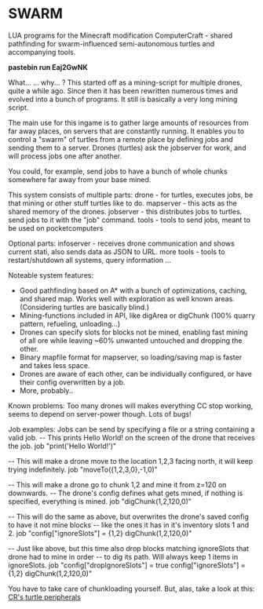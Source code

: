 SWARM
=====

LUA programs for the Minecraft modification ComputerCraft - shared pathfinding for swarm-influenced semi-autonomous turtles and accompanying tools.

<font style="font-weight:bold;">pastebin run Eaj2GwNK</font>

What... ... why... ?
This started off as a mining-script for multiple drones, quite a while ago. Since then it has
been rewritten numerous times and evolved into a bunch of programs. It still is basically a 
very long mining script.

The main use for this ingame is to gather large amounts of resources from far away places,
on servers that are constantly running. 
It enables you to control a "swarm" of turtles from a remote place by defining jobs and 
sending them to a server. Drones (turtles) ask the jobserver for work, and will process
jobs one after another. 

You could, for example, send jobs to have a bunch of whole chunks somewhere far away from 
your base mined. 

This system consists of multiple parts:
  drone - for turtles, executes jobs, be that mining or other stuff turtles like to do.
  mapserver - this acts as the shared memory of the drones.
  jobserver - this distributes jobs to turtles. send jobs to it with the "job" command.
  tools - tools to send jobs, meant to be used on pocketcomputers

Optional parts:
  infoserver - receives drone communication and shows current stati, also sends data as JSON to URL.
  more tools - tools to restart/shutdown all systems, query information ...
  
Noteable system features:
  - Good pathfinding based on A* with a bunch of optimizations, caching, and shared map. Works well with
    exploration as well known areas. (Considering turtles are basically blind.)
  - Mining-functions included in API, like digArea or digChunk (100% quarry pattern, refueling, unloading...)
  - Drones can specify slots for blocks not be mined, enabling fast mining of all ore 
    while leaving ~60% unwanted untouched and dropping the other.
  - Binary mapfile format for mapserver, so loading/saving map is faster and takes less space.
  - Drones are aware of each other, can be individually configured, or have their config overwritten by a job.
  - More, probably..
  
Known problems:
  Too many drones will makes everything CC stop working, seems to depend on server-power though.
  Lots of bugs!

Job examples:
Jobs can be send by specifying a file or a string containing a valid job. 
  -- This prints Hello World! on the screen of the drone that receives the job.
  job "print('Hello World!')"
  
  -- This will make a drone move to the location 1,2,3 facing north, it will keep trying indefinitely.
  job "moveTo({1,2,3,0},-1,0)"

  -- This will make a drone go to chunk 1,2 and mine it from z=120 on downwards.
  -- The drone's config defines what gets mined, if nothing is specified, everything is mined.
  job "digChunk(1,2,120,0)"
  
  -- This will do the same as above, but overwrites the drone's saved config to have it not mine blocks
  -- like the ones it has in it's inventory slots 1 and 2.
  job "config["ignoreSlots"] = {1,2} digChunk(1,2,120,0)"
  
  -- Just like above, but this time also drop blocks matching ignoreSlots that drone had to mine in order
  -- to dig its path. Will always keep 1 items in ignoreSlots.
  job "config["dropIgnoreSlots"] = true config["ignoreSlots"] = {1,2} digChunk(1,2,120,0)"
  

You have to take care of chunkloading yourself. But, alas, take a look at this: <a href="http://www.computercraft.info/forums2/index.php?/topic/18156-mc-16-cc-158-163-turtle-chunkloaders-mining-chunkloaders-crmod/">CR's turtle peripherals</a>
